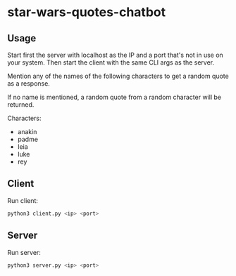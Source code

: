 # star-wars-quotes-chatbot

## Usage

Start first the server with localhost as the IP and a port that's not in use on your system. Then start the client with the same CLI args as the server.

Mention any of the names of the following characters to get a random quote as a response.

If no name is mentioned, a random quote from a random character will be returned.

Characters:

- anakin
- padme
- leia
- luke
- rey

## Client

Run client:

```sh
python3 client.py <ip> <port>
```

## Server

Run server:

```sh
python3 server.py <ip> <port>
```
